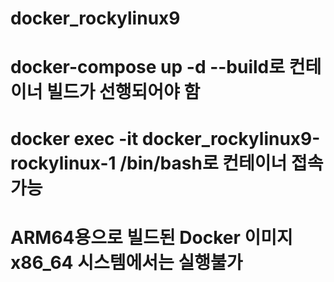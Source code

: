 # docker_rockylinux9
# docker-compose up -d --build로 컨테이너 빌드가 선행되어야 함
# docker exec -it docker_rockylinux9-rockylinux-1 /bin/bash로 컨테이너 접속가능
# ARM64용으로 빌드된 Docker 이미지 x86_64 시스템에서는 실행불가
